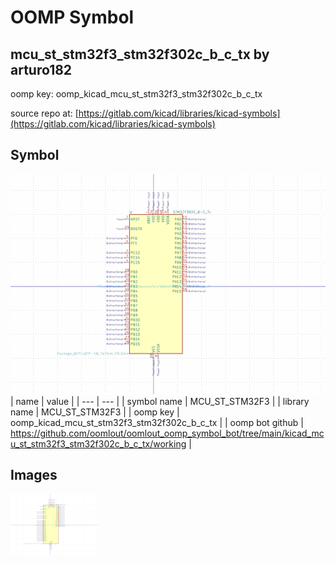 # OOMP Symbol  
## mcu_st_stm32f3_stm32f302c_b_c_tx  by arturo182  
  
oomp key: oomp_kicad_mcu_st_stm32f3_stm32f302c_b_c_tx  
  
source repo at: [https://gitlab.com/kicad/libraries/kicad-symbols](https://gitlab.com/kicad/libraries/kicad-symbols)  
## Symbol  
  
[![working.png](working_600.png)](working.png)  
| name | value | 
| --- | --- | 
| symbol name | MCU_ST_STM32F3 | 
| library name | MCU_ST_STM32F3 | 
| oomp key | oomp_kicad_mcu_st_stm32f3_stm32f302c_b_c_tx | 
| oomp bot github | https://github.com/oomlout/oomlout_oomp_symbol_bot/tree/main/kicad_mcu_st_stm32f3_stm32f302c_b_c_tx/working | 
## Images  
  
[![working.png](working_140.png)](working.png)  
